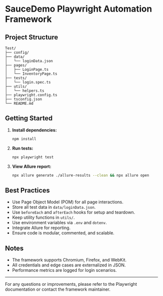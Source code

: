 # SauceDemo Playwright Automation Framework

## Project Structure

```
Test/
├── config/
├── data/
│   └── loginData.json
├── pages/
│   ├── LoginPage.ts
│   └── InventoryPage.ts
├── tests/
│   └── login.spec.ts
├── utils/
│   └── helpers.ts
├── playwright.config.ts
├── tsconfig.json
└── README.md
```

## Getting Started

1. **Install dependencies:**
   ```bash
   npm install
   ```
2. **Run tests:**
   ```bash
   npx playwright test
   ```
3. **View Allure report:**
   ```bash
   npx allure generate ./allure-results --clean && npx allure open
   ```

## Best Practices
- Use Page Object Model (POM) for all page interactions.
- Store all test data in `data/loginData.json`.
- Use `beforeEach` and `afterEach` hooks for setup and teardown.
- Keep utility functions in `utils/`.
- Use environment variables via `.env` and `dotenv`.
- Integrate Allure for reporting.
- Ensure code is modular, commented, and scalable.

## Notes
- The framework supports Chromium, Firefox, and WebKit.
- All credentials and edge cases are externalized in JSON.
- Performance metrics are logged for login scenarios.

---
For any questions or improvements, please refer to the Playwright documentation or contact the framework maintainer. 